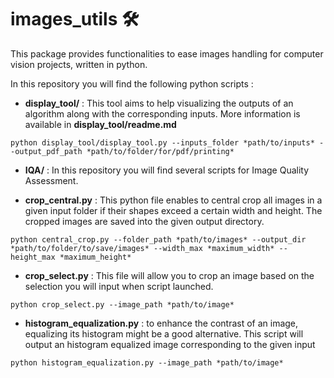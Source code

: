 # images_utils :hammer_and_wrench:

This package provides functionalities to ease images handling for computer vision projects, written in python.  

In this repository you will find the following python scripts : 

- **display_tool/** : This tool aims to help visualizing the outputs of an algorithm along with the corresponding inputs. More information is available in **display_tool/readme.md**

`python display_tool/display_tool.py --inputs_folder *path/to/inputs* --output_pdf_path *path/to/folder/for/pdf/printing*`
</br>
- **IQA/** : In this repository you will find several scripts for Image Quality Assessment. 


- **crop_central.py** : This python file enables to central crop all images in a given input folder if their shapes exceed a certain width and height. The cropped images are saved into the given output directory. 

`python central_crop.py --folder_path *path/to/images* --output_dir *path/to/folder/to/save/images* --width_max *maximum_width* --height_max *maximum_height*`


- **crop_select.py** : This file will allow you to crop an image based on the selection you will input when script launched. 

`python crop_select.py --image_path *path/to/image*`


- **histogram_equalization.py** : to enhance the contrast of an image, equalizing its histogram might be a good alternative. This script will output an histogram equalized image corresponding to the given input

`python histogram_equalization.py --image_path *path/to/image*`
